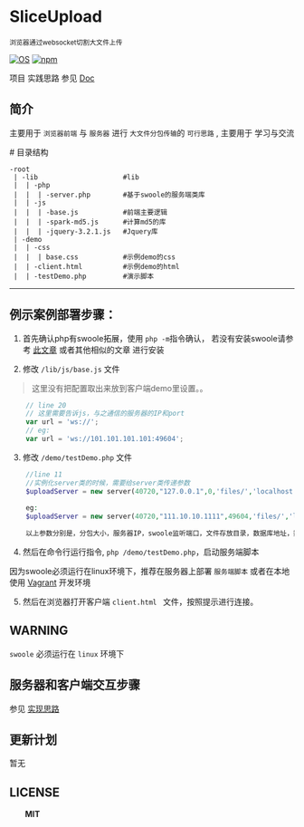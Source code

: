 # SliceUpload    
<small>浏览器通过websocket切割大文件上传</small>


[![OS](https://img.shields.io/badge/OS-Linux-red.svg)](#)
[![npm](https://img.shields.io/npm/l/express.svg)](#)

项目 实践思路 参见 [Doc](https://github.com/Kuri-su/SliceUploader/blob/master/_doc/Thinking.md)

## 简介
主要用于 `浏览器前端` 与 `服务器` 进行 `大文件分包传输`的 `可行思路` , 主要用于 学习与交流


\# 目录结构
```
-root
 | -lib                     #lib
 |  | -php 
 |  |  | -server.php        #基于swoole的服务端类库
 |  | -js
 |  |  | -base.js           #前端主要逻辑
 |  |  | -spark-md5.js      #计算md5的库
 |  |  | -jquery-3.2.1.js   #Jquery库
 | -demo
 |  | -css
 |  |  | base.css           #示例demo的css
 |  | -client.html          #示例demo的html
 |  | -testDemo.php         #演示脚本
```

<hr/>

## 例示案例部署步骤：

1. 首先确认php有swoole拓展，使用 `php -m`指令确认， 若没有安装swoole请参考 [此文章](https://segmentfault.com/a/1190000008285814) 或者其他相似的文章 进行安装

2. 修改 `/lib/js/base.js` 文件
> 这里没有把配置取出来放到客户端demo里设置。。
```javascript
    // line 20 
    // 这里需要告诉js，与之通信的服务器的IP和port
    var url = 'ws://';
    // eg:
    var url = 'ws://101.101.101.101:49604';
```

3. 修改 `/demo/testDemo.php` 文件
```php
    //line 11
    //实例化server类的时候，需要给server类传递参数
    $uploadServer = new server(40720,"127.0.0.1",0,'files/','localhost','username',"password",'file_upload',3306);
    
    eg:
    $uploadServer = new server(40720,"111.10.10.1111",49604,'files/','localhost','username',"password",'file_upload',3306);
    
    以上参数分别是，分包大小，服务器IP，swoole监听端口，文件存放目录，数据库地址，数据库用户名，数据库密码，使用的库名(databaseName)，数据库端口
```

4. 然后在命令行运行指令, `php /demo/testDemo.php`，启动服务端脚本

因为swoole必须运行在linux环境下，推荐在服务器上部署 `服务端脚本` 或者在本地使用 [Vagrant](https://www.vagrantup.com/ "vagrant") 开发环境

5. 然后在浏览器打开客户端 `client.html ` 文件，按照提示进行连接。

## WARNING
`swoole` 必须运行在 `linux` 环境下

## 服务器和客户端交互步骤
参见 [实现思路](https://github.com/Kuri-su/SliceUploader/blob/master/_doc/Thinking.md)

## 更新计划
暂无

## LICENSE
&nbsp;&nbsp;&nbsp;&nbsp;&nbsp;&nbsp;&nbsp;<b>MIT</b>
